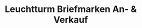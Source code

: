 ---
title: "Leuchtturm Briefmarken An- & Verkauf"
url: /bremen/leuchtturm-briefmarken-an-und-verkauf/
shop: Sammler
---